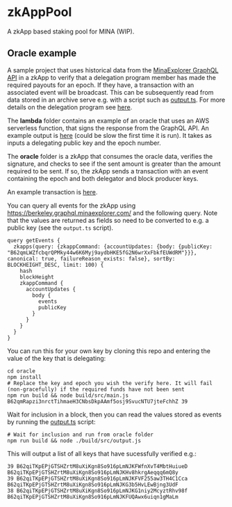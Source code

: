 # zkAppPool
A zkApp based staking pool for MINA (WIP).

## Oracle example
A sample project that uses historical data from the [MinaExplorer GraphQL API](https://berkeley.graphql.minaexplorer.com/) in a zkApp to verify that a delegation program member has made the required payouts for an epoch. If they have, a transaction with an associated event will be broadcast. This can be subsequently read from data stored in an archive serve e.g. with a script such as [output.ts](https://github.com/garethtdavies/zkAppPool/blob/main/oracle/src/output.ts). For more details on the delegation program see [here](https://docs.minaprotocol.com/node-operators/foundation-delegation-program).

The **lambda** folder contains an example of an oracle that uses an AWS serverless function, that signs the response from the GraphQL API. An example output is [here](https://xiyh2rxrqdnbv3jeaiscukkngi0rkili.lambda-url.us-west-2.on.aws/?publicKey=B62qpBVRzjqFcbzMk3JAFdjruMAoqdHyHiE9XNyshZ5NjGo2gY7CxZz&epoch=38) (could be slow the first time it is run). It takes as inputs a delegating public key and the epoch number.

The **oracle** folder is a zkApp that consumes the oracle data, verifies the signature, and checks to see if the sent amount is greater than the amount required to be sent. If so, the zkApp sends a transaction with an event containing the epoch and both delegator and block producer keys.

An example transaction is [here](https://berkeley.minaexplorer.com/transaction/CkpZUfHgefJ3EAb9kFTx6P37qSy6vBRcYPwW72TGnDwv66K67s8WA).

You can query all events for the zkApp using https://berkeley.graphql.minaexplorer.com/ and the following query. Note that the values are returned as fields so need to be converted to e.g. a public key (see the `output.ts` script).

```gql
query getEvents {
  zkapps(query: {zkappCommand: {accountUpdates: {body: {publicKey: "B62qmLWZfcbqrQPMky44w6K6Myj9aydbHKE5fG2N6wrXxFbkfEUWdRM"}}}, canonical: true, failureReason_exists: false}, sortBy: BLOCKHEIGHT_DESC, limit: 100) {
    hash
    blockHeight
    zkappCommand {
      accountUpdates {
        body {
          events
          publicKey
        }
      }
    }
  }
}
```

You can run this for your own key by cloning this repo and entering the value of the key that is delegating:

```
cd oracle
npm install
# Replace the key and epoch you wish the verify here. It will fail (non-gracefully) if the required funds have not been sent
npm run build && node build/src/main.js B62qmRapzi3nrctTihmaeH3CNbsDkpAAmf5osj9SvucNTU7jteFchhZ 39
```

Wait for inclusion in a block, then you can read the values stored as events by running the [output.ts](https://github.com/garethtdavies/zkAppPool/blob/main/oracle/src/output.ts) script:

```
# Wait for inclusion and run from oracle folder
npm run build && node ./build/src/output.js
```

This will output a list of all keys that have sucessfully verified e.g.:
```
39 B62qiTKpEPjGTSHZrtM8uXiKgn8So916pLmNJKFWfnXvT4MbtHuiueD B62qiTKpEPjGTSHZrtM8uXiKgn8So916pLmNJKHv8hkrgAeqqq6mQ8y
39 B62qiTKpEPjGTSHZrtM8uXiKgn8So916pLmNJKFVF255aw3TH4C1Cca B62qiTKpEPjGTSHZrtM8uXiKgn8So916pLmNJKG3b5HvLEwBjng3UdF
38 B62qiTKpEPjGTSHZrtM8uXiKgn8So916pLmNJKG1niy2McyztRhv98f B62qiTKpEPjGTSHZrtM8uXiKgn8So916pLmNJKFUQAwx6uiqn1gMaLm
```
